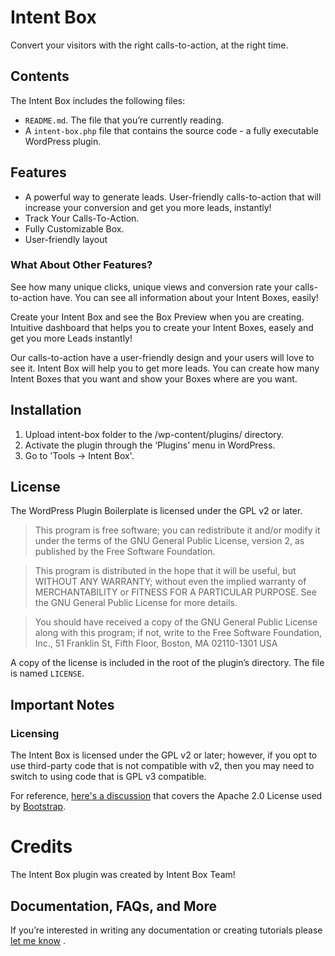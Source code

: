 # Intent Box

Convert your visitors with the right calls-to-action, at the right time.

## Contents

The Intent Box includes the following files:

* `README.md`. The file that you’re currently reading.
* A `intent-box.php` file that contains the source code - a fully executable WordPress plugin.

## Features

* A powerful way to generate leads. User-friendly calls-to-action that will increase your conversion and get you more leads, instantly!
* Track Your Calls-To-Action.
* Fully Customizable Box.
* User-friendly layout


### What About Other Features?

See how many unique clicks, unique views and conversion rate your calls-to-action have. You can see all information about your Intent Boxes, easily!

Create your Intent Box and see the Box Preview when you are creating. Intuitive dashboard that helps you to create your Intent Boxes, easely and get you more Leads instantly!

Our calls-to-action have a user-friendly design and your users will love to see it. Intent Box will help you to get more leads. You can create how many Intent Boxes that you want and show your Boxes where are you want.

## Installation

 1. Upload intent-box folder to the /wp-content/plugins/ directory.
 2. Activate the plugin through the ‘Plugins’ menu in WordPress.
 3. Go to 'Tools -> Intent Box'.


## License

The WordPress Plugin Boilerplate is licensed under the GPL v2 or later.

> This program is free software; you can redistribute it and/or modify it under the terms of the GNU General Public License, version 2, as published by the Free Software Foundation.

> This program is distributed in the hope that it will be useful, but WITHOUT ANY WARRANTY; without even the implied warranty of MERCHANTABILITY or FITNESS FOR A PARTICULAR PURPOSE. See the GNU General Public License for more details.

> You should have received a copy of the GNU General Public License along with this program; if not, write to the Free Software Foundation, Inc., 51 Franklin St, Fifth Floor, Boston, MA 02110-1301 USA

A copy of the license is included in the root of the plugin’s directory. The file is named `LICENSE`.

## Important Notes

### Licensing

The Intent Box is licensed under the GPL v2 or later; however, if you opt to use third-party code that is not compatible with v2, then you may need to switch to using code that is GPL v3 compatible.

For reference, [here's a discussion](http://make.wordpress.org/themes/2013/03/04/licensing-note-apache-and-gpl/) that covers the Apache 2.0 License used by [Bootstrap](http://twitter.github.io/bootstrap/).

# Credits

The Intent Box plugin was created by Intent Box Team!

## Documentation, FAQs, and More

If you’re interested in writing any documentation or creating tutorials please [let me know](https://www.intentbox.me/) .
